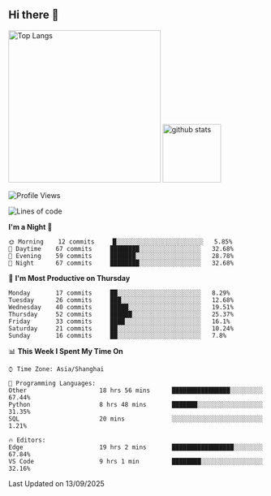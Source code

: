 ## Hi there 👋
<p align="left"> 
  <img alt="Top Langs" height="300px" src="https://github-readme-stats.vercel.app/api/top-langs/?username=Sierraki&layout=compact&show_icons=true&theme=onedark" />
  <a href="https://github.com/Sierraki/LC_Solve">
   <img alt="github stats"height="115px"  src="https://github-readme-stats.vercel.app/api/pin/?username=Sierraki&repo=LC_Solve&theme=onedark&show_icons=true" />
  </a>


<!--START_SECTION:waka-->
![Profile Views](http://img.shields.io/badge/Profile%20Views-0-blue)

![Lines of code](https://img.shields.io/badge/From%20Hello%20World%20I%27ve%20Written-65134%20lines%20of%20code-blue)

**I'm a Night 🦉** 

```text
🌞 Morning    12 commits     █░░░░░░░░░░░░░░░░░░░░░░░░   5.85% 
🌆 Daytime    67 commits     ████████░░░░░░░░░░░░░░░░░   32.68% 
🌃 Evening    59 commits     ███████░░░░░░░░░░░░░░░░░░   28.78% 
🌙 Night      67 commits     ████████░░░░░░░░░░░░░░░░░   32.68%

```
📅 **I'm Most Productive on Thursday** 

```text
Monday       17 commits     ██░░░░░░░░░░░░░░░░░░░░░░░   8.29% 
Tuesday      26 commits     ███░░░░░░░░░░░░░░░░░░░░░░   12.68% 
Wednesday    40 commits     █████░░░░░░░░░░░░░░░░░░░░   19.51% 
Thursday     52 commits     ██████░░░░░░░░░░░░░░░░░░░   25.37% 
Friday       33 commits     ████░░░░░░░░░░░░░░░░░░░░░   16.1% 
Saturday     21 commits     ██░░░░░░░░░░░░░░░░░░░░░░░   10.24% 
Sunday       16 commits     ██░░░░░░░░░░░░░░░░░░░░░░░   7.8%

```


📊 **This Week I Spent My Time On** 

```text
⌚︎ Time Zone: Asia/Shanghai

💬 Programming Languages: 
Other                    18 hrs 56 mins      ████████████████░░░░░░░░░   67.44% 
Python                   8 hrs 48 mins       ███████░░░░░░░░░░░░░░░░░░   31.35% 
SQL                      20 mins             ░░░░░░░░░░░░░░░░░░░░░░░░░   1.21%

🔥 Editors: 
Edge                     19 hrs 2 mins       █████████████████░░░░░░░░   67.84% 
VS Code                  9 hrs 1 min         ████████░░░░░░░░░░░░░░░░░   32.16%

```


 Last Updated on 13/09/2025
<!--END_SECTION:waka-->
